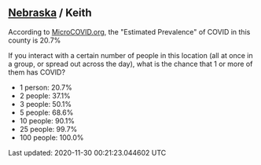 
## [Nebraska](/united-states/nebraska) / Keith

According to [MicroCOVID.org](http://microcovid.org),
the "Estimated Prevalence" of COVID in this county is 20.7%

If you interact with a certain number of people in this location
(all at once in a group, or spread out across the day), what is the chance that
1 or more of them has COVID?

- 1 person: 20.7%
- 2 people: 37.1%
- 3 people: 50.1%
- 5 people: 68.6%
- 10 people: 90.1%
- 25 people: 99.7%
- 100 people: 100.0%

Last updated: 2020-11-30 00:21:23.044602 UTC
